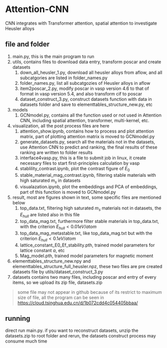 # Attention-CNN
CNN integrates with Transformer attention, spatial attention to investigate Heusler alloys

## file and folder
1. main.py, this is the main program to run
2. utils, contains files to download data entry, transform poscar and create datasets
   1. down_all_heusler_1.py, download all heusler alloys from aflow, and all subcatgories are listed in folder_names.py
   2. folder_names.py, list all subcatgozies of Heusler alloys in aflow
   3. item2poscar_2.py, modify poscar in vasp version 4.6 to that of format in vasp version 5.4, and also transform cif to poscar
   4. dataset_construct_3.py, construct datasets function with data in datasets folder and save to elementtables_structure_new.py, etc
3. models
   1. GCNmodel.py, contains all the function used or not used in Attention CNN, including spatial attention, transformer, multi-kernel, etc.
4. visualization, all the post process files are here
   1. attention_show.ipynb, contains how to process and plot attention matrix, part of plotting attention matrix is moved to GCNmodel.py
   2. generate_datasets.py, search all the materials not in the datasets, use Attention CNN to predict and ranking, the final results of these ranking are written to folder results
   3. interface4vasp.py, this is a file to submit job in linux, it create necessary files to start first-principles calculation by vasp
   4. stablility_contrast.ipynb, plot the contrast figure of $E_0$
   5. stable_material_mag_contrast.ipynb, filtering stable materials with high saturated $m_s$ in datasets
   6. visualazation.ipynb, plot the embeddings and PCA of embeddings, part of this function is moved to GCNmodel.py
5. result, most are figures shown in text, some specific files are mentioned below
   1. top_data.txt, filtering high saturated $m_s$ materials not in datasets, the $E_{hull}$ are listed also in this file
   2. top_data_mag.txt, furthermore filter stable materials in top_data.txt, with the criterion $E_{hull} < 0.01 eV/atom$
   3. top_data_mag_metastable.txt, like top_data_mag.txt but with the criterion $E_{hull} < 0.1 eV/atom$
   4. lattice_constant_E0_Ef_stability.pth, trained model parameters for lattice constant $a$, etc
   5. Mag_model.pth, trained model parameters for magnetic moment
6. elementtables_structure_new.npy and elementtables_structure_full_heusler.npz, these two files are pre created datasets file by utils/dataset_construct_3.py
7. datasets contains two many files, including poscar and entry of every items, so we upload its zip file, datasets.zip

> some file may not appear in github because of its restrict to maximum size of file, all the program can be seen in https://cloud.tsinghua.edu.cn/d/1b072cdd4c054405bbaa/

## running
direct run main.py. if you want to reconstruct datasets, unzip the datasets.zip to root folder and rerun, the datasets construct process may consume much time

